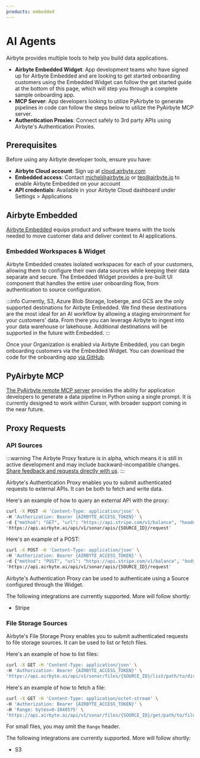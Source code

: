 ```yaml
---
products: embedded
---
```


# AI Agents
Airbyte provides multiple tools to help you build data applications.

- **Airbyte Embedded Widget**: App development teams who have signed up for Airbyte Embedded and are looking to get started onboarding customers using the Embedded Widget can follow the get started guide at the bottom of this page, which will step you through a complete sample onboarding app.
- **MCP Server**: App developers looking to utilize PyAirbyte to generate pipelines in code can follow the steps below to utilize the PyAirbyte MCP server. 
- **Authentication Proxies**: Connect safely to 3rd party APIs using Airbyte's Authentication Proxies.


## Prerequisites

Before using any Airbyte developer tools, ensure you have:

- **Airbyte Cloud account**: Sign up at [cloud.airbyte.com](https://cloud.airbyte.com)
- **Embedded access**: Contact michel@airbyte.io or teo@airbyte.io to enable Airbyte Embedded on your account
- **API credentials**: Available in your Airbyte Cloud dashboard under Settings > Applications

## Airbyte Embedded

[Airbyte Embedded](https://airbyte.com/embedded) equips product and software teams with the tools needed to move customer data and deliver context to AI applications.

### Embedded Workspaces & Widget

Airbyte Embedded creates isolated workspaces for each of your customers, allowing them to configure their own data sources while keeping their data separate and secure. The Embedded Widget provides a pre-built UI component that handles the entire user onboarding flow, from authentication to source configuration.

:::info
Currently, S3, Azure Blob Storage, Iceberge, and GCS are the only supported destinations for Airbyte Embedded. We find these destinations are the most ideal for an AI workflow by allowing a staging environment for your customers' data. From there you can leverage Airbyte to ingest into your data warehouse or lakehouse. Additional destinations will be supported in the future with Embedded.
:::

Once your Organization is enabled via Airbyte Embedded, you can begin onboarding customers via the Embedded Widget. You can download the code for the onboarding app [via GitHub](https://github.com/airbytehq/embedded-demoapp).


## PyAirbyte MCP

[The PyAirbyte remote MCP server](./pyairbyte-mcp/README.md) provides the ability for application developers to generate a data pipeline in Python using a single prompt. It is currently designed to work within Cursor, with broader support coming in the near future.

## Proxy Requests

### API Sources
:::warning
The Airbyte Proxy feature is in alpha, which means it is still in active development and may include backward-incompatible changes. [Share feedback and requests directly with us](mailto:sonar@airbyte.io).
:::

Airbyte's Authentication Proxy enables you to submit authenticated requests to external APIs. It can be both to fetch and write data.

Here's an example of how to query an external API with the proxy:

```bash
curl -X POST -H 'Content-Type: application/json' \
-H 'Authorization: Bearer {AIRBYTE_ACCESS_TOKEN}' \
-d {"method": "GET", "url": "https://api.stripe.com/v1/balance", "headers": {"additional_header_key": "value"}}' \
'https://api.airbyte.ai/api/v1/sonar/apis/{SOURCE_ID}/request'
```

Here's an example of a POST:

```bash
curl -X POST -H 'Content-Type: application/json' \
-H 'Authorization: Bearer {AIRBYTE_ACCESS_TOKEN}' \
-d {"method": "POST", "url": "https://api.stripe.com/v1/balance", "body": {"key": "value"}}' \
'https://api.airbyte.ai/api/v1/sonar/apis/{SOURCE_ID}/request'
```

Airbyte's Authentication Proxy can be used to authenticate using a Source configured through the Widget.

The following integrations are currently supported. More will follow shortly:
- Stripe

### File Storage Sources

Airbyte's File Storage Proxy enables you to submit authenticated requests to file storage sources. It can be used to list or fetch files.

Here's an example of how to list files:
```bash
curl -X GET -H 'Content-Type: application/json' \
-H 'Authorization: Bearer {AIRBYTE_ACCESS_TOKEN}' \
'https://api.airbyte.ai/api/v1/sonar/files/{SOURCE_ID}/list/path/to/directory/or/file/prefix'
```

Here's an example of how to fetch a file:
```bash
curl -X GET -H 'Content-Type: application/octet-stream' \
-H 'Authorization: Bearer {AIRBYTE_ACCESS_TOKEN}' \
-H 'Range: bytes=0-1048575' \
'https://api.airbyte.ai/api/v1/sonar/files/{SOURCE_ID}/get/path/to/file'
```

For small files, you may omit the `Range` header.

The following integrations are currently supported. More will follow shortly:
- S3
